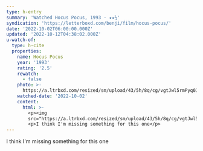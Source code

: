 ```yaml
---
type: h-entry
summary: 'Watched Hocus Pocus, 1993 - ★★½'
syndication: 'https://letterboxd.com/benji/film/hocus-pocus/'
date: '2022-10-02T06:00:00.000Z'
updated: '2022-10-12T04:38:02.000Z'
u-watch-of:
  type: h-cite
  properties:
    name: Hocus Pocus
    year: '1993'
    rating: '2.5'
    rewatch:
      - false
    photo: >-
      https://a.ltrbxd.com/resized/sm/upload/43/5h/8q/cg/vgtJwl5rmPyq0JQPNWd4NXbkGmd-0-600-0-900-crop.jpg?v=9e0fc85c24
    watched-date: '2022-10-02'
    content:
      html: >-
        <p><img
        src="https://a.ltrbxd.com/resized/sm/upload/43/5h/8q/cg/vgtJwl5rmPyq0JQPNWd4NXbkGmd-0-600-0-900-crop.jpg?v=9e0fc85c24"/></p>
        <p>I think I'm missing something for this one</p>
---
```

I think I'm missing something for this one
